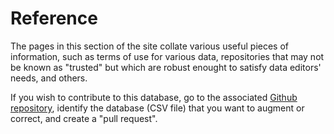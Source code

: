 # Reference 

The pages in this section of the site collate various useful pieces of information, such as terms of use for various data, repositories that may not be known as "trusted" but which are robust enought to satisfy data editors' needs, and others.

If you wish to contribute to this database, go to the associated [Github repository](https://github.com/social-science-data-editors/reference/), identify the database (CSV file) that you want to augment or correct, and create a "pull request".
